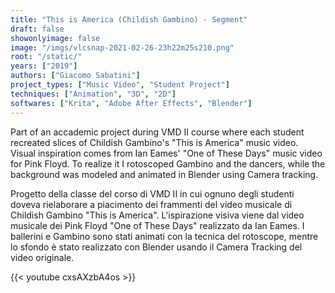 ```yaml
---
title: "This is America (Childish Gambino) - Segment"
draft: false
showonlyimage: false
image: "/imgs/vlcsnap-2021-02-26-23h22m25s210.png"
root: "/static/"
years: ["2019"]
authors: ["Giacomo Sabatini"]
project_types: ["Music Video", "Student Project"]
techniques: ["Animation", "3D", "2D"]
softwares: ["Krita", "Adobe After Effects", "Blender"]
---
```

Part of an accademic project during VMD II course where each student recreated slices of Childish Gambino's "This is America" music video. Visual inspiration comes from Ian Eames' "One of These Days" music video for Pink Floyd. To realize it I rotoscoped Gambino and the dancers, while the background was modeled and animated in Blender using Camera tracking.

Progetto della classe del corso di VMD II in cui ognuno degli studenti doveva rielaborare a piacimento dei frammenti del video musicale di Childish Gambino "This is America". L'ispirazione visiva viene dal video musicale dei Pink Floyd "One of These Days" realizzato da Ian Eames. I ballerini e Gambino sono stati animati con la tecnica del rotoscope, mentre lo sfondo è stato realizzato con Blender usando il Camera Tracking del video originale.

{{< youtube cxsAXzbA4os >}}
